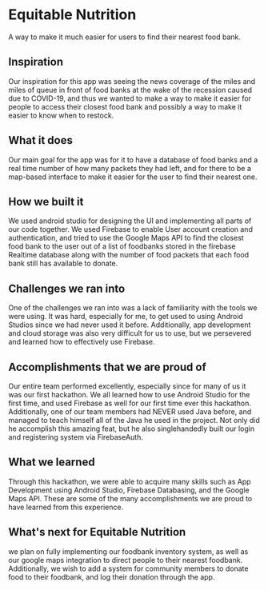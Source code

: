 # Equitable Nutrition
A way to make it much easier for users to find their nearest food bank.

## Inspiration
Our inspiration for this app was seeing the news coverage of the miles and miles of queue in front of food banks at the wake of the recession caused due to COVID-19, and thus we wanted to make a way to make it easier for people to access their closest food bank and possibly a way to make it easier to know when to restock.

## What it does
Our main goal for the app was for it to have a database of food banks and a real time number of how many packets they had left, and for there to be a map-based interface to make it easier for the user to find their nearest one.


## How we built it
We used android studio for designing the UI and implementing all parts of our code together. We used Firebase to enable User account creation and authentication, and tried to use the Google Maps API to find the closest food bank to the user out of a list of foodbanks stored in the firebase Realtime database along with the number of food packets that each food bank still has available to donate.

## Challenges we ran into
One of the challenges we ran into was a lack of familiarity with the tools we were using. It was hard, especially for me, to get used to using Android Studios since we had never used it before. Additionally, app development and cloud storage was also very difficult for us to use, but we persevered and learned how to effectively use Firebase.

## Accomplishments that we are proud of
Our entire team performed excellently, especially since for many of us it was our first hackathon. We all learned how to use Android Studio for the first time, and used Firebase as well for our first time ever this hackathon. Additionally, one of our team members had NEVER used Java before, and managed to teach himself all of the Java he used in the project. Not only did he accomplish this amazing feat, but he also singlehandedly built our login and registering system via FirebaseAuth.

## What we learned
Through this hackathon, we were able to acquire many skills such as App Development using Android Studio, Firebase Databasing, and the Google Maps API. These are some of the many accomplishments we are proud to have learned from this experience.

## What's next for Equitable Nutrition
we plan on fully implementing our foodbank inventory system, as well as our google maps integration to direct people to their nearest foodbank. Additionally, we wish to add a system for community members to donate food to their foodbank, and log their donation through the app.
